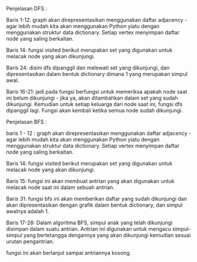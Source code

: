 Penjelasan DFS :

Baris 1-12: graph akan direpresentasikan menggunakan daftar adjacency - agar lebih mudah kita akan menggunakan Python yiatu dengan menggunakan struktur data dictionary. Setiap vertex menyimpan daftar node yang saling berkaitan.

Baris 14: fungsi visited berikut merupakan set yang digunakan untuk melacak node yang akan dikunjungi.

Baris 24: disini dfs dipanggil dan melewati set yang dikunjungi, dan dipresentasikan dalam bentuk dictionary dimana 1 yang merupakan simpul awal.

Baris 16-21: jadi pada fungsi berfungsi untuk memeriksa apakah node saat ini belum dikunjungi - jika ya, akan ditambahkan dalam set yang sudah dikunjungi. Kemudian untuk setiap keluarga dari node saat ini, fungsi dfs dipanggil lagi. Fungsi akan kembali ketika semua node sudah dikunjungi.

Penjelasan BFS :

baris 1 - 12 : graph akan direpresentasikan menggunakan daftar adjacency - agar lebih mudah kita akan menggunakan Python yiatu dengan menggunakan struktur data dictionary. Setiap vertex menyimpan daftar node yang saling berkaitan.

Baris 14: fungsi visited berikut merupakan set yang digunakan untuk melacak node yang akan dikunjungi.

Baris 15: fungsi ini akan membuat antrian yang akan digunakan untuk melacak node saat ini dalam sebuah antrian.

Baris 31: fungsi bfs ini akan memberikan daftar yang sudah dikunjungi dan akan dipresentasikan dengan grafik dalam bentuk dictionary, dan simpul awalnya adalah 1.

Baris 17-28: Dalam algoritma BFS, simpul anak yang telah dikunjungi disimpan dalam suatu antrian. Antrian ini digunakan untuk mengacu simpul-simpul yang bertetangga dengannya yang akan dikunjungi kemudian sesuai urutan pengantrian.

fungsi ini akan berlanjut sampai antriannya  kosong.
